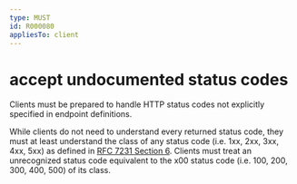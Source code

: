 ```yaml
---
type: MUST
id: R000080
appliesTo: client
---
```


# accept undocumented status codes

Clients must be prepared to handle HTTP status codes not explicitly specified in endpoint definitions.

While clients do not need to understand every returned status code, they must at least understand the class of any status code (i.e. 1xx, 2xx, 3xx, 4xx, 5xx) as defined in [RFC 7231 Section 6](https://tools.ietf.org/html/rfc7231#section-6). Clients must treat an unrecognized status code equivalent to the x00 status code (i.e. 100, 200, 300, 400, 500) of its class.
